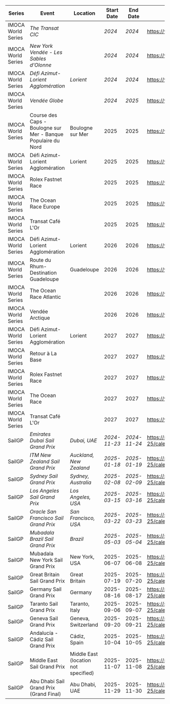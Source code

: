 | Series | Event | Location | Start Date | End Date | URL |
|---|---|---|---|---|---|
| IMOCA World Series | *The Transat CIC* |  | *2024* | *2024* | https://www.imoca |
| IMOCA World Series | *New York Vendée - Les Sables d'Olonne* |  | *2024* | *2024* | https://www.imoca |
| IMOCA World Series | *Défi Azimut-Lorient Agglomération* | *Lorient* | *2024* | *2024* | https://www.imoca |
| IMOCA World Series | *Vendée Globe* |  | *2024* | *2025* | https://www.imoca |
| IMOCA World Series | Course des Caps - Boulogne sur Mer - Banque Populaire du Nord | Boulogne sur Mer | 2025 | 2025 | https://www.imoca |
| IMOCA World Series | Défi Azimut-Lorient Agglomération | Lorient | 2025 | 2025 | https://www.imoca |
| IMOCA World Series | Rolex Fastnet Race |  | 2025 | 2025 | https://www.imoca |
| IMOCA World Series | The Ocean Race Europe |  | 2025 | 2025 | https://www.imoca |
| IMOCA World Series | Transat Café L'Or |  | 2025 | 2025 | https://www.imoca |
| IMOCA World Series | Défi Azimut-Lorient Agglomération | Lorient | 2026 | 2026 | https://www.imoca |
| IMOCA World Series | Route du Rhum-Destination Guadeloupe | Guadeloupe | 2026 | 2026 | https://www.imoca |
| IMOCA World Series | The Ocean Race Atlantic |  | 2026 | 2026 | https://www.imoca |
| IMOCA World Series | Vendée Arctique |  | 2026 | 2026 | https://www.imoca |
| IMOCA World Series | Défi Azimut-Lorient Agglomération | Lorient | 2027 | 2027 | https://www.imoca |
| IMOCA World Series | Retour à La Base |  | 2027 | 2027 | https://www.imoca |
| IMOCA World Series | Rolex Fastnet Race |  | 2027 | 2027 | https://www.imoca |
| IMOCA World Series | The Ocean Race |  | 2027 | 2027 | https://www.imoca |
| IMOCA World Series | Transat Café L'Or |  | 2027 | 2027 | https://www.imoca |
| SailGP | *Emirates Dubai Sail Grand Prix* | *Dubai, UAE* | *2024-11-23* | *2024-11-24* | https://sailgp.com/general/24-25/calendar |
| SailGP | *ITM New Zealand Sail Grand Prix* | *Auckland, New Zealand* | *2025-01-18* | *2025-01-19* | https://sailgp.com/general/24-25/calendar |
| SailGP | *Sydney Sail Grand Prix* | *Sydney, Australia* | *2025-02-08* | *2025-02-09* | https://sailgp.com/general/24-25/calendar |
| SailGP | *Los Angeles Sail Grand Prix* | *Los Angeles, USA* | *2025-03-15* | *2025-03-16* | https://sailgp.com/general/24-25/calendar |
| SailGP | *Oracle San Francisco Sail Grand Prix* | *San Francisco, USA* | *2025-03-22* | *2025-03-23* | https://sailgp.com/general/24-25/calendar |
| SailGP | *Mubadala Brazil Sail Grand Prix* | *Brazil* | *2025-05-03* | *2025-05-04* | https://sailgp.com/general/24-25/calendar |
| SailGP | Mubadala New York Sail Grand Prix | New York, USA | 2025-06-07 | 2025-06-08 | https://sailgp.com/general/24-25/calendar |
| SailGP | Great Britain Sail Grand Prix | Great Britain | 2025-07-19 | 2025-07-20 | https://sailgp.com/general/24-25/calendar |
| SailGP | Germany Sail Grand Prix | Germany | 2025-08-16 | 2025-08-17 | https://sailgp.com/general/24-25/calendar |
| SailGP | Taranto Sail Grand Prix | Taranto, Italy | 2025-09-06 | 2025-09-07 | https://sailgp.com/general/24-25/calendar |
| SailGP | Geneva Sail Grand Prix | Geneva, Switzerland | 2025-09-20 | 2025-09-21 | https://sailgp.com/general/24-25/calendar |
| SailGP | Andalucía - Cádiz Sail Grand Prix | Cádiz, Spain | 2025-10-04 | 2025-10-05 | https://sailgp.com/general/24-25/calendar |
| SailGP | Middle East Sail Grand Prix | Middle East (location not specified) | 2025-11-07 | 2025-11-08 | https://sailgp.com/general/24-25/calendar |
| SailGP | Abu Dhabi Sail Grand Prix (Grand Final) | Abu Dhabi, UAE | 2025-11-29 | 2025-11-30 | https://sailgp.com/general/24-25/calendar |